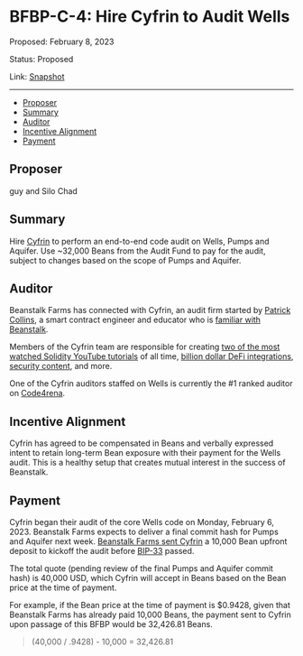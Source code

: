 # BFBP-C-4: Hire Cyfrin to Audit Wells

Proposed: February 8, 2023

Status: Proposed

Link: [Snapshot](https://snapshot.org/#/beanstalkfarmsbudget.eth/proposal/0xd4c6dd3b6b808bee8fe446ffb611332a842c4c84e3ea2a67450efc7469d6c125)

---

- [Proposer](#proposer)
- [Summary](#summary)
- [Auditor](#auditor)
- [Incentive Alignment](#incentive-alignment)
- [Payment](#payment)

## Proposer

guy and Silo Chad

## Summary

Hire [Cyfrin](https://www.cyfrin.io/) to perform an end-to-end code audit on Wells, Pumps and Aquifer. Use ~32,000 Beans from the Audit Fund to pay for the audit, subject to changes based on the scope of Pumps and Aquifer.

## Auditor

Beanstalk Farms has connected with Cyfrin, an audit firm started by [Patrick Collins](https://twitter.com/PatrickAlphaC), a smart contract engineer and educator who is [familiar with Beanstalk](https://github.com/BeanstalkFarms/Beanstalk/pull/122).

Members of the Cyfrin team are responsible for creating [two of the most watched Solidity YouTube tutorials](https://www.youtube.com/watch?v=gyMwXuJrbJQ) of all time, [billion dollar DeFi integrations](https://compound.finance/governance/proposals/119), [security content](https://www.youtube.com/watch?v=TmZ8gH-toX0), and more.

One of the Cyfrin auditors staffed on Wells is currently the #1 ranked auditor on [Code4rena](https://code4rena.com/leaderboard).

## Incentive Alignment

Cyfrin has agreed to be compensated in Beans and verbally expressed intent to retain long-term Bean exposure with their payment for the Wells audit. This is a healthy setup that creates mutual interest in the success of Beanstalk.

## Payment

Cyfrin began their audit of the core Wells code on Monday, February 6, 2023. Beanstalk Farms expects to deliver a final commit hash for Pumps and Aquifer next week. [Beanstalk Farms sent Cyfrin](https://etherscan.io/tx/0xdce939dd7ec8033156b2b2c87e093c00c36365b28b3ffdb7bea45a57232f040d) a 10,000 Bean upfront deposit to kickoff the audit before [BIP-33](https://github.com/BeanstalkFarms/Beanstalk/pull/285) passed.

The total quote (pending review of the final Pumps and Aquifer commit hash) is 40,000 USD, which Cyfrin will accept in Beans based on the Bean price at the time of payment.

For example, if the Bean price at the time of payment is $0.9428, given that Beanstalk Farms has already paid 10,000 Beans, the payment sent to Cyfrin upon passage of this BFBP would be 32,426.81 Beans.

> (40,000 / .9428) - 10,000 = 32,426.81
